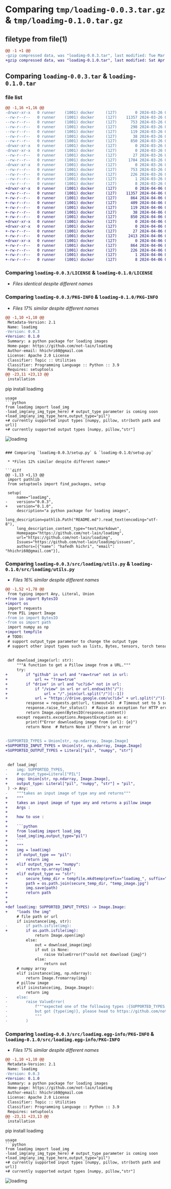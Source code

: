 # Comparing `tmp/loadimg-0.0.3.tar.gz` & `tmp/loadimg-0.1.0.tar.gz`

## filetype from file(1)

```diff
@@ -1 +1 @@
-gzip compressed data, was "loadimg-0.0.3.tar", last modified: Tue Mar 26 03:51:29 2024, max compression
+gzip compressed data, was "loadimg-0.1.0.tar", last modified: Sat Apr  6 06:58:39 2024, max compression
```

## Comparing `loadimg-0.0.3.tar` & `loadimg-0.1.0.tar`

### file list

```diff
@@ -1,16 +1,16 @@
-drwxr-xr-x   0 runner    (1001) docker     (127)        0 2024-03-26 03:51:29.145889 loadimg-0.0.3/
--rw-r--r--   0 runner    (1001) docker     (127)    11357 2024-03-26 03:51:24.000000 loadimg-0.0.3/LICENSE
--rw-r--r--   0 runner    (1001) docker     (127)      753 2024-03-26 03:51:29.145889 loadimg-0.0.3/PKG-INFO
--rw-r--r--   0 runner    (1001) docker     (127)      298 2024-03-26 03:51:24.000000 loadimg-0.0.3/README.md
--rw-r--r--   0 runner    (1001) docker     (127)      119 2024-03-26 03:51:24.000000 loadimg-0.0.3/pyproject.toml
--rw-r--r--   0 runner    (1001) docker     (127)       38 2024-03-26 03:51:29.145889 loadimg-0.0.3/setup.cfg
--rw-r--r--   0 runner    (1001) docker     (127)      850 2024-03-26 03:51:24.000000 loadimg-0.0.3/setup.py
-drwxr-xr-x   0 runner    (1001) docker     (127)        0 2024-03-26 03:51:29.141888 loadimg-0.0.3/src/
-drwxr-xr-x   0 runner    (1001) docker     (127)        0 2024-03-26 03:51:29.141888 loadimg-0.0.3/src/loadimg/
--rw-r--r--   0 runner    (1001) docker     (127)       27 2024-03-26 03:51:24.000000 loadimg-0.0.3/src/loadimg/__init__.py
--rw-r--r--   0 runner    (1001) docker     (127)     1704 2024-03-26 03:51:24.000000 loadimg-0.0.3/src/loadimg/utils.py
-drwxr-xr-x   0 runner    (1001) docker     (127)        0 2024-03-26 03:51:29.141888 loadimg-0.0.3/src/loadimg.egg-info/
--rw-r--r--   0 runner    (1001) docker     (127)      753 2024-03-26 03:51:29.000000 loadimg-0.0.3/src/loadimg.egg-info/PKG-INFO
--rw-r--r--   0 runner    (1001) docker     (127)      226 2024-03-26 03:51:29.000000 loadimg-0.0.3/src/loadimg.egg-info/SOURCES.txt
--rw-r--r--   0 runner    (1001) docker     (127)        1 2024-03-26 03:51:29.000000 loadimg-0.0.3/src/loadimg.egg-info/dependency_links.txt
--rw-r--r--   0 runner    (1001) docker     (127)        8 2024-03-26 03:51:29.000000 loadimg-0.0.3/src/loadimg.egg-info/top_level.txt
+drwxr-xr-x   0 runner    (1001) docker     (127)        0 2024-04-06 06:58:39.528566 loadimg-0.1.0/
+-rw-r--r--   0 runner    (1001) docker     (127)    11357 2024-04-06 06:58:35.000000 loadimg-0.1.0/LICENSE
+-rw-r--r--   0 runner    (1001) docker     (127)      864 2024-04-06 06:58:39.528566 loadimg-0.1.0/PKG-INFO
+-rw-r--r--   0 runner    (1001) docker     (127)      409 2024-04-06 06:58:35.000000 loadimg-0.1.0/README.md
+-rw-r--r--   0 runner    (1001) docker     (127)      119 2024-04-06 06:58:35.000000 loadimg-0.1.0/pyproject.toml
+-rw-r--r--   0 runner    (1001) docker     (127)       38 2024-04-06 06:58:39.528566 loadimg-0.1.0/setup.cfg
+-rw-r--r--   0 runner    (1001) docker     (127)      850 2024-04-06 06:58:35.000000 loadimg-0.1.0/setup.py
+drwxr-xr-x   0 runner    (1001) docker     (127)        0 2024-04-06 06:58:39.524567 loadimg-0.1.0/src/
+drwxr-xr-x   0 runner    (1001) docker     (127)        0 2024-04-06 06:58:39.524567 loadimg-0.1.0/src/loadimg/
+-rw-r--r--   0 runner    (1001) docker     (127)       27 2024-04-06 06:58:35.000000 loadimg-0.1.0/src/loadimg/__init__.py
+-rw-r--r--   0 runner    (1001) docker     (127)     2413 2024-04-06 06:58:35.000000 loadimg-0.1.0/src/loadimg/utils.py
+drwxr-xr-x   0 runner    (1001) docker     (127)        0 2024-04-06 06:58:39.528566 loadimg-0.1.0/src/loadimg.egg-info/
+-rw-r--r--   0 runner    (1001) docker     (127)      864 2024-04-06 06:58:39.000000 loadimg-0.1.0/src/loadimg.egg-info/PKG-INFO
+-rw-r--r--   0 runner    (1001) docker     (127)      226 2024-04-06 06:58:39.000000 loadimg-0.1.0/src/loadimg.egg-info/SOURCES.txt
+-rw-r--r--   0 runner    (1001) docker     (127)        1 2024-04-06 06:58:39.000000 loadimg-0.1.0/src/loadimg.egg-info/dependency_links.txt
+-rw-r--r--   0 runner    (1001) docker     (127)        8 2024-04-06 06:58:39.000000 loadimg-0.1.0/src/loadimg.egg-info/top_level.txt
```

### Comparing `loadimg-0.0.3/LICENSE` & `loadimg-0.1.0/LICENSE`

 * *Files identical despite different names*

### Comparing `loadimg-0.0.3/PKG-INFO` & `loadimg-0.1.0/PKG-INFO`

 * *Files 17% similar despite different names*

```diff
@@ -1,10 +1,10 @@
 Metadata-Version: 2.1
 Name: loadimg
-Version: 0.0.3
+Version: 0.1.0
 Summary: a python package for loading images
 Home-page: https://github.com/not-lain/loadimg
 Author-email: hhichri60@gmail.com
 License: Apache 2.0 License
 Classifier: Topic :: Utilities
 Classifier: Programming Language :: Python :: 3.9
 Requires: setuptools
@@ -23,11 +23,13 @@
 installation
 ```
 pip install loadimg
 ```
 usage
 ```python
 from loadimg import load_img
-load_img(any_img_type_here) # output_type parameter is coming soon
+load_img(any_img_type_here,output_type="pil") 
+# currently supported input types [numpy, pillow, str(both path and url)]
+# currently supported output types [numpy, pillow,"str"]
 ```
 
 ![loadimg](https://github.com/not-lain/loadimg/blob/main/loadimg.png?raw=true)
```

### Comparing `loadimg-0.0.3/setup.py` & `loadimg-0.1.0/setup.py`

 * *Files 12% similar despite different names*

```diff
@@ -1,13 +1,13 @@
 import pathlib
 from setuptools import find_packages, setup
 
 setup(
     name="loadimg",
-    version="0.0.3",
+    version="0.1.0",
     description="a python package for loading images",
     long_description=pathlib.Path("README.md").read_text(encoding="utf-8"),
     long_description_content_type="text/markdown",
     Homepage="https://github.com/not-lain/loadimg",
     url="https://github.com/not-lain/loadimg",
     Issues="https://github.com/not-lain/loadimg/issues",
     authors=[{"name": "hafedh hichri", "email": "hhichri60@gmail.com"}],
```

### Comparing `loadimg-0.0.3/src/loadimg/utils.py` & `loadimg-0.1.0/src/loadimg/utils.py`

 * *Files 16% similar despite different names*

```diff
@@ -1,52 +1,78 @@
 from typing import Any, Literal, Union
+from io import BytesIO
+import os
 import requests
 from PIL import Image
-from io import BytesIO
-from os import path
 import numpy as np
+import tempfile
 # TODO:
 # support output_type parameter to change the output type
 # support other input types such as lists, Bytes, tensors, torch tensors, ...
 
 
 def download_image(url: str):
     """A function to get a Pillow image from a URL."""
     try:
+        if "github" in url and "raw=true" not in url:
+            url += "?raw=true"
+        if "drive" in url and "uc?id=" not in url:
+            if "/view" in url or url.endswith("/"):
+                url = "/".join(url.split("/")[:-1])
+            url = "https://drive.google.com/uc?id=" + url.split("/")[-1]
         response = requests.get(url, timeout=5)  # Timeout set to 5 seconds
         response.raise_for_status()  # Raise an exception for HTTP errors
         return Image.open(BytesIO(response.content))
     except requests.exceptions.RequestException as e:
         print(f"Error downloading image from {url}: {e}")
         return None  # Return None if there's an error
 
 
-SUPPORTED_TYPES = Union[str, np.ndarray, Image.Image]
+SUPPORTED_INPUT_TYPES = Union[str, np.ndarray, Image.Image]
+SUPPORTED_OUTPUT_TYPES = Literal["pil", "numpy", "str"]
 
 
 def load_img(
-    img: SUPPORTED_TYPES,
-    # output_type=Literal["PIL"]
+    img: Union[str, np.ndarray, Image.Image],
+    output_type: Literal["pil", "numpy", "str"] = "pil",
 ) -> Any:
-    """takes an input image of type any and returns"""
+    """
+    takes an input image of type any and returns a pillow image
+    Args :
+
+    how to use :
+
+    ```python
+    from loadimg import load_img
+    load_img(img,output_type="pil")
+    ```
+    """
+    img = load(img)
+    if output_type == "pil":
+        return img
+    elif output_type == "numpy":
+        return np.array(img)
+    elif output_type == "str":
+        secure_temp_dir = tempfile.mkdtemp(prefix="loadimg_", suffix="_folder")
+        path = os.path.join(secure_temp_dir, "temp_image.jpg")
+        img.save(path)
+        return path
+
+
+def load(img: SUPPORTED_INPUT_TYPES) -> Image.Image:
+    "loads the img"
     # file path or url
     if isinstance(img, str):
-        if path.isfile(img):
+        if os.path.isfile(img):
             return Image.open(img)
         else:
             out = download_image(img)
             if out is None:
                 raise ValueError(f"could not download {img}")
             else:
                 return out
     # numpy array
     elif isinstance(img, np.ndarray):
         return Image.fromarray(img)
     # pillow image
     elif isinstance(img, Image.Image):
         return img
-    else:
-        raise ValueError(
-            f"""expected one of the following types :{SUPPORTED_TYPES.__args__}, 
-            but got {type(img)}, please head to https://github.com/not-lain/loadimg/issues and past your input type so we will support it soon
-            """
-        )
```

### Comparing `loadimg-0.0.3/src/loadimg.egg-info/PKG-INFO` & `loadimg-0.1.0/src/loadimg.egg-info/PKG-INFO`

 * *Files 17% similar despite different names*

```diff
@@ -1,10 +1,10 @@
 Metadata-Version: 2.1
 Name: loadimg
-Version: 0.0.3
+Version: 0.1.0
 Summary: a python package for loading images
 Home-page: https://github.com/not-lain/loadimg
 Author-email: hhichri60@gmail.com
 License: Apache 2.0 License
 Classifier: Topic :: Utilities
 Classifier: Programming Language :: Python :: 3.9
 Requires: setuptools
@@ -23,11 +23,13 @@
 installation
 ```
 pip install loadimg
 ```
 usage
 ```python
 from loadimg import load_img
-load_img(any_img_type_here) # output_type parameter is coming soon
+load_img(any_img_type_here,output_type="pil") 
+# currently supported input types [numpy, pillow, str(both path and url)]
+# currently supported output types [numpy, pillow,"str"]
 ```
 
 ![loadimg](https://github.com/not-lain/loadimg/blob/main/loadimg.png?raw=true)
```

